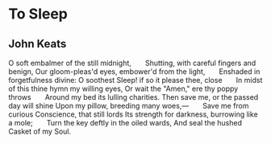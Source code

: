 # To Sleep
## John Keats
O soft embalmer of the still midnight,
      Shutting, with careful fingers and benign,
Our gloom-pleas'd eyes, embower'd from the light,
      Enshaded in forgetfulness divine:
O soothest Sleep! if so it please thee, close
      In midst of this thine hymn my willing eyes,
Or wait the "Amen," ere thy poppy throws
      Around my bed its lulling charities.
Then save me, or the passed day will shine
Upon my pillow, breeding many woes,—
      Save me from curious Conscience, that still lords
Its strength for darkness, burrowing like a mole;
      Turn the key deftly in the oiled wards,
And seal the hushed Casket of my Soul.